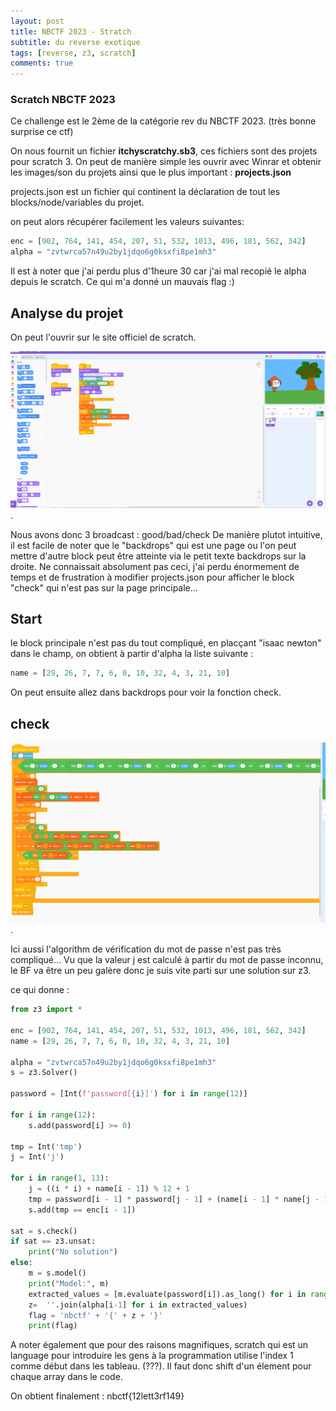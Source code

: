 ```yaml
---
layout: post
title: NBCTF 2023 - Stratch
subtitle: du reverse exotique
tags: [reverse, z3, scratch]
comments: true
---
```


### Scratch NBCTF 2023

Ce challenge est le 2ème de la catégorie rev du NBCTF 2023. (très bonne surprise ce ctf)

On nous fournit un fichier  **itchyscratchy.sb3**, ces fichiers sont des projets pour scratch 3. 
On peut de manière simple les ouvrir avec Winrar et obtenir les images/son du projets ainsi que le plus important : **projects.json**

projects.json est un fichier qui continent la déclaration de tout les blocks/node/variables du projet.

on peut alors récupérer facilement les valeurs suivantes:

```python
enc = [902, 764, 141, 454, 207, 51, 532, 1013, 496, 181, 562, 342]
alpha = "zvtwrca57n49u2by1jdqo6g0ksxfi8pe1mh3"
```

Il est à noter que j'ai perdu plus d'1heure 30 car j'ai mal recopié le alpha depuis le scratch. Ce qui m'a donné un mauvais flag :)

## Analyse du projet

On peut l'ouvrir sur le site officiel de scratch.

!["Scratch"](/assets/img/posts/nbctf/scratch1.PNG "Scratch project").

Nous avons donc 3 broadcast : good/bad/check
De manière plutot intuitive, il est facile de noter que le "backdrops" qui est une page ou l'on peut mettre d'autre block peut être atteinte via le petit texte backdrops sur la droite.
Ne connaissait absolument pas ceci, j'ai perdu énormement de temps et de frustration à modifier projects.json pour afficher le block "check" qui n'est pas sur la page principale...

## Start

le block principale n'est pas du tout compliqué, en placçant "isaac newton" dans le champ, on obtient à partir d'alpha la liste suivante : 
```python
name = [29, 26, 7, 7, 6, 0, 10, 32, 4, 3, 21, 10]
```

On peut ensuite allez dans backdrops pour voir la fonction check.

## check

!["Scratch"](/assets/img/posts/nbctf/scratch2.PNG "check function").

Ici aussi l'algorithm de vérification du mot de passe n'est pas très compliqué...
Vu que la valeur j est calculé à partir du mot de passe inconnu, le BF va être un peu galère donc je suis vite parti sur une solution sur z3.

ce qui donne : 

```python
from z3 import *

enc = [902, 764, 141, 454, 207, 51, 532, 1013, 496, 181, 562, 342]
name = [29, 26, 7, 7, 6, 0, 10, 32, 4, 3, 21, 10]

alpha = "zvtwrca57n49u2by1jdqo6g0ksxfi8pe1mh3"
s = z3.Solver()

password = [Int(f'password[{i}]') for i in range(12)]

for i in range(12):
    s.add(password[i] >= 0)

tmp = Int('tmp')
j = Int('j')

for i in range(1, 13):
    j = ((i * i) + name[i - 1]) % 12 + 1
    tmp = password[i - 1] * password[j - 1] + (name[i - 1] * name[j - 1])
    s.add(tmp == enc[i - 1])

sat = s.check()
if sat == z3.unsat:
    print("No solution")
else:
    m = s.model()
    print("Model:", m)
    extracted_values = [m.evaluate(password[i]).as_long() for i in range(12)]
    z=  ''.join(alpha[i-1] for i in extracted_values)
    flag = 'nbctf' + '{' + z + '}'
    print(flag)
```

A noter également que pour des raisons magnifiques, scratch qui est un language pour introduire les gens à la programmation utilise l'index 1 comme début dans les tableau. (???). Il faut donc shift d'un élement pour chaque array dans le code. 

On obtient finalement : nbctf{12lett3rf149}


